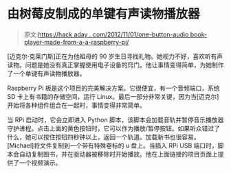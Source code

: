 # 由树莓皮制成的单键有声读物播放器

> 原文:[https://hack aday . com/2012/11/01/one-button-audio book-player-made-from-a-a-raspberry-pi/](https://hackaday.com/2012/11/01/one-button-audiobook-player-made-from-a-raspberry-pi/)

[迈克尔·克莱门斯]正在为他祖母的 90 岁生日寻找礼物。她视力不好，喜欢听有声读物。问题是她没有真正掌握使用电子设备的窍门。他让事情变得简单，为她制作了一个单键有声读物播放器。

Raspberry Pi 板是这个项目的完美解决方案。它很便宜，有一个音频端口，系统 SD 卡上有书籍的存储空间，运行 Linux。最后一部分非常关键，因为当[迈克尔]开始将各种组件组合在一起时，事情变得非常简单。

当 RPi 启动时，它会立即进入 Python 脚本，该脚本会加载音轨并暂停音乐播放器守护进程。点击上面的黄色按钮时，它可以作为播放/暂停按钮。如果听众错过了什么，她可以按住按钮四秒钟以上，返回一个轨道。加载新书也很容易。[Michael]将文件复制到一个带有特殊卷标的 u 盘上。当插入 RPi USB 端口时，脚本会自动复制图书，并在驱动器被移除时开始播放。他在上面链接的项目页面上提供了一个视频演示。